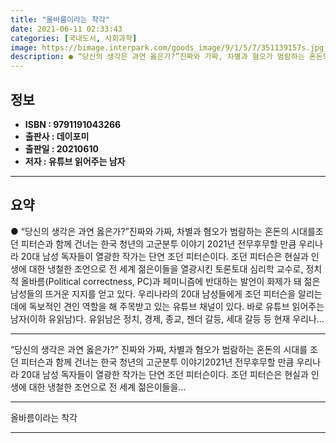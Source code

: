 ```yaml
---
title: "올바름이라는 착각"
date: 2021-06-11 02:33:43
categories: [국내도서, 사회과학]
image: https://bimage.interpark.com/goods_image/9/1/5/7/351139157s.jpg
description: ● “당신의 생각은 과연 옳은가?”진짜와 가짜, 차별과 혐오가 범람하는 혼돈의 시대를조던 피터슨과 함께 건너는 한국 청년의 고군분투 이야기 2021년 전무후무할 만큼 우리나라 20대 남성 독자들이 열광한 작가는 단연 조던 피터슨이다. 조던 피터슨은 현실과 인생에 대한 냉철한 조언으로
---
```


## **정보**

- **ISBN : 9791191043266**
- **출판사 : 데이포미**
- **출판일 : 20210610**
- **저자 : 유튜브 읽어주는 남자**

------



## **요약**

●  “당신의 생각은 과연 옳은가?”진짜와 가짜, 차별과 혐오가 범람하는 혼돈의 시대를조던 피터슨과 함께 건너는 한국 청년의 고군분투 이야기  2021년 전무후무할 만큼 우리나라 20대 남성 독자들이 열광한 작가는 단연 조던 피터슨이다. 조던 피터슨은 현실과 인생에 대한 냉철한 조언으로 전 세계 젊은이들을 열광시킨 토론토대 심리학 교수로, 정치적 올바름(Political correctness, PC)과 페미니즘에 반대하는 발언이 화제가 돼 젊은 남성들의 뜨거운 지지를 얻고 있다. 우리나라의 20대 남성들에게 조던 피터슨을 알리는 데에 독보적인 견인 역할을 해 주목받고 있는 유튜브 채널이 있다. 바로 유튜브 읽어주는 남자(이하 유읽남)다. 유읽남은 정치, 경제, 종교, 젠더 갈등, 세대 갈등 등 현재 우리나...

------

“당신의 생각은 과연 옳은가?”
진짜와 가짜, 차별과 혐오가 범람하는 혼돈의 시대를
조던 피터슨과 함께 건너는 한국 청년의 고군분투 이야기2021년 전무후무할 만큼 우리나라 20대 남성 독자들이 열광한 작가는 단연 조던 피터슨이다. 조던 피터슨은 현실과 인생에 대한 냉철한 조언으로 전 세계 젊은이들을... 

------


올바름이라는 착각 

------


